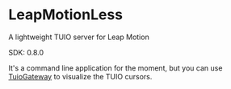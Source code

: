 LeapMotionLess
==============

A lightweight TUIO server for Leap Motion

SDK: 0.8.0

It's a command line application for the moment, but you can use [TuioGateway](https://github.com/vinjn/TuioGateway) to visualize the TUIO cursors.
